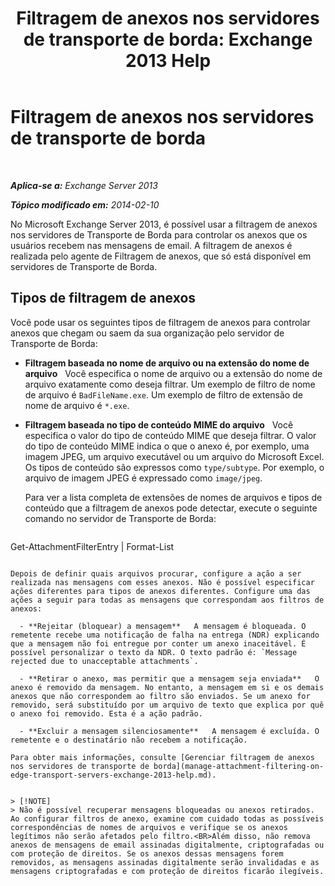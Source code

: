 ﻿---
title: 'Filtragem de anexos nos servidores de transporte de borda: Exchange 2013 Help'
TOCTitle: Filtragem de anexos nos servidores de transporte de borda
ms:assetid: be39a181-c82e-41f5-8846-085bf1f84164
ms:mtpsurl: https://technet.microsoft.com/pt-br/library/Bb124399(v=EXCHG.150)
ms:contentKeyID: 60829938
ms.date: 05/22/2018
mtps_version: v=EXCHG.150
ms.translationtype: MT
---

# Filtragem de anexos nos servidores de transporte de borda

 

_**Aplica-se a:** Exchange Server 2013_

_**Tópico modificado em:** 2014-02-10_

No Microsoft Exchange Server 2013, é possível usar a filtragem de anexos nos servidores de Transporte de Borda para controlar os anexos que os usuários recebem nas mensagens de email. A filtragem de anexos é realizada pelo agente de Filtragem de anexos, que só está disponível em servidores de Transporte de Borda.

## Tipos de filtragem de anexos

Você pode usar os seguintes tipos de filtragem de anexos para controlar anexos que chegam ou saem da sua organização pelo servidor de Transporte de Borda:

  - **Filtragem baseada no nome de arquivo ou na extensão do nome de arquivo**   Você especifica o nome de arquivo ou a extensão do nome de arquivo exatamente como deseja filtrar. Um exemplo de filtro de nome de arquivo é `BadFileName.exe`. Um exemplo de filtro de extensão de nome de arquivo é `*.exe`.

  - **Filtragem baseada no tipo de conteúdo MIME do arquivo**   Você especifica o valor do tipo de conteúdo MIME que deseja filtrar. O valor do tipo de conteúdo MIME indica o que o anexo é, por exemplo, uma imagem JPEG, um arquivo executável ou um arquivo do Microsoft Excel. Os tipos de conteúdo são expressos como `type/subtype`. Por exemplo, o arquivo de imagem JPEG é expressado como `image/jpeg`.
    
    Para ver a lista completa de extensões de nomes de arquivos e tipos de conteúdo que a filtragem de anexos pode detectar, execute o seguinte comando no servidor de Transporte de Borda:
    
    ```powershell
Get-AttachmentFilterEntry | Format-List
```

Depois de definir quais arquivos procurar, configure a ação a ser realizada nas mensagens com esses anexos. Não é possível especificar ações diferentes para tipos de anexos diferentes. Configure uma das ações a seguir para todas as mensagens que correspondam aos filtros de anexos:

  - **Rejeitar (bloquear) a mensagem**   A mensagem é bloqueada. O remetente recebe uma notificação de falha na entrega (NDR) explicando que a mensagem não foi entregue por conter um anexo inaceitável. É possível personalizar o texto da NDR. O texto padrão é: `Message rejected due to unacceptable attachments`.

  - **Retirar o anexo, mas permitir que a mensagem seja enviada**   O anexo é removido da mensagem. No entanto, a mensagem em si e os demais anexos que não correspondem ao filtro são enviados. Se um anexo for removido, será substituído por um arquivo de texto que explica por quê o anexo foi removido. Esta é a ação padrão.

  - **Excluir a mensagem silenciosamente**   A mensagem é excluída. O remetente e o destinatário não recebem a notificação.

Para obter mais informações, consulte [Gerenciar filtragem de anexos nos servidores de transporte de borda](manage-attachment-filtering-on-edge-transport-servers-exchange-2013-help.md).


> [!NOTE]
> Não é possível recuperar mensagens bloqueadas ou anexos retirados. Ao configurar filtros de anexo, examine com cuidado todas as possíveis correspondências de nomes de arquivos e verifique se os anexos legítimos não serão afetados pelo filtro.<BR>Além disso, não remova anexos de mensagens de email assinadas digitalmente, criptografadas ou com proteção de direitos. Se os anexos dessas mensagens forem removidos, as mensagens assinadas digitalmente serão invalidadas e as mensagens criptografadas e com proteção de direitos ficarão ilegíveis.


